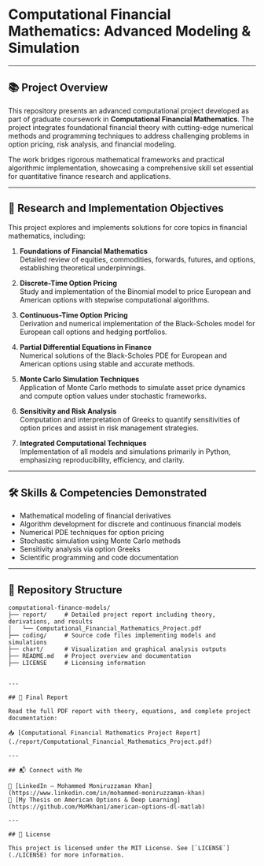 # Computational Financial Mathematics: Advanced Modeling & Simulation

---

## 📚 Project Overview

This repository presents an advanced computational project developed as part of graduate coursework in **Computational Financial Mathematics**. The project integrates foundational financial theory with cutting-edge numerical methods and programming techniques to address challenging problems in option pricing, risk analysis, and financial modeling.

The work bridges rigorous mathematical frameworks and practical algorithmic implementation, showcasing a comprehensive skill set essential for quantitative finance research and applications.

---

## 🎯 Research and Implementation Objectives

This project explores and implements solutions for core topics in financial mathematics, including:

1. **Foundations of Financial Mathematics**  
   Detailed review of equities, commodities, forwards, futures, and options, establishing theoretical underpinnings.

2. **Discrete-Time Option Pricing**  
   Study and implementation of the Binomial model to price European and American options with stepwise computational algorithms.

3. **Continuous-Time Option Pricing**  
   Derivation and numerical implementation of the Black-Scholes model for European call options and hedging portfolios.

4. **Partial Differential Equations in Finance**  
   Numerical solutions of the Black-Scholes PDE for European and American options using stable and accurate methods.

5. **Monte Carlo Simulation Techniques**  
   Application of Monte Carlo methods to simulate asset price dynamics and compute option values under stochastic frameworks.

6. **Sensitivity and Risk Analysis**  
   Computation and interpretation of Greeks to quantify sensitivities of option prices and assist in risk management strategies.

7. **Integrated Computational Techniques**  
   Implementation of all models and simulations primarily in Python, emphasizing reproducibility, efficiency, and clarity.

---

## 🛠️ Skills & Competencies Demonstrated

- Mathematical modeling of financial derivatives  
- Algorithm development for discrete and continuous financial models  
- Numerical PDE techniques for option pricing  
- Stochastic simulation using Monte Carlo methods  
- Sensitivity analysis via option Greeks  
- Scientific programming and code documentation

---

## 📁 Repository Structure

```plaintext
computational-finance-models/
├── report/     # Detailed project report including theory, derivations, and results
│   └── Computational_Financial_Mathematics_Project.pdf
├── coding/     # Source code files implementing models and simulations
├── chart/      # Visualization and graphical analysis outputs
├── README.md   # Project overview and documentation
├── LICENSE     # Licensing information


---

## 📄 Final Report

Read the full PDF report with theory, equations, and complete project documentation:

📥 [Computational Financial Mathematics Project Report](./report/Computational_Financial_Mathematics_Project.pdf)

---

## 📬 Connect with Me

🔗 [LinkedIn – Mohammed Moniruzzaman Khan](https://www.linkedin.com/in/mohammed-moniruzzaman-khan)  
📁 [My Thesis on American Options & Deep Learning](https://github.com/MoMkhan1/american-options-dl-matlab)

---

## 📜 License

This project is licensed under the MIT License. See [`LICENSE`](./LICENSE) for more information.
